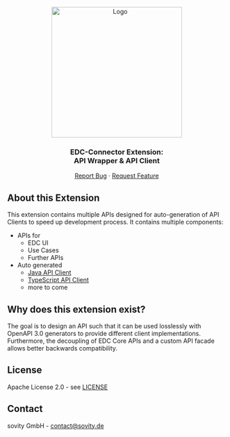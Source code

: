 <!-- PROJECT LOGO -->
<br />
<div align="center">
  <a href="https://github.com/sovity/edc-extensions">
    <img src="https://raw.githubusercontent.com/sovity/edc-ui/main/src/assets/images/sovity_logo.svg" alt="Logo" width="300">
  </a>

<h3 align="center">EDC-Connector Extension:<br />API Wrapper &amp; API Client</h3>

  <p align="center">
    <a href="https://github.com/sovity/edc-extensions/issues/new?template=bug_report.md">Report Bug</a>
    ·
    <a href="https://github.com/sovity/edc-extensions/issues/new?template=feature_request.md">Request Feature</a>
  </p>
</div>

## About this Extension

This extension contains multiple APIs designed for auto-generation of API Clients to speed up development process. It
contains multiple components:

- APIs for
    - EDC UI
    - Use Cases
    - Further APIs
- Auto generated
    - [Java API Client](./client)
    - [TypeScript API Client](./client-ts)
    - more to come

## Why does this extension exist?

The goal is to design an API such that it can be used losslessly with OpenAPI 3.0 generators to provide different client
implementations. Furthermore, the decoupling of EDC Core APIs and a custom API facade allows better backwards
compatibility.

## License

Apache License 2.0 - see [LICENSE](../../LICENSE)

## Contact

sovity GmbH - contact@sovity.de
